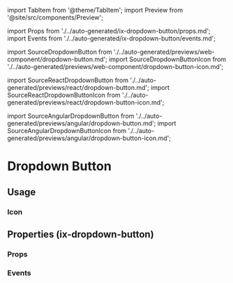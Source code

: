 import TabItem from '@theme/TabItem';
import Preview from '@site/src/components/Preview';

import Props from './../auto-generated/ix-dropdown-button/props.md';
import Events from './../auto-generated/ix-dropdown-button/events.md';

import SourceDropdownButton from './../auto-generated/previews/web-component/dropdown-button.md';
import SourceDropdownButtonIcon from './../auto-generated/previews/web-component/dropdown-button-icon.md';

import SourceReactDropdownButton from './../auto-generated/previews/react/dropdown-button.md';
import SourceReactDropdownButtonIcon from './../auto-generated/previews/react/dropdown-button-icon.md';

import SourceAngularDropdownButton from './../auto-generated/previews/angular/dropdown-button.md';
import SourceAngularDropdownButtonIcon from './../auto-generated/previews/angular/dropdown-button-icon.md';

# Dropdown Button

## Usage

<Preview name="dropdown-button" height="18rem">
  <TabItem value="javascript">
    <SourceDropdownButton />
  </TabItem>
  <TabItem value="react">
    <SourceReactDropdownButton />
  </TabItem>
  <TabItem value="angular">
    <SourceAngularDropdownButton />
  </TabItem>
</Preview>

### Icon

<Preview name="dropdown-button-icon" height="18rem">
  <TabItem value="javascript">
    <SourceDropdownButtonIcon />
  </TabItem>
  <TabItem value="react">
    <SourceReactDropdownButtonIcon />
  </TabItem>
  <TabItem value="angular">
    <SourceAngularDropdownButtonIcon />
  </TabItem>
</Preview>

## Properties (ix-dropdown-button)

### Props

<Props />

### Events

<Events />
